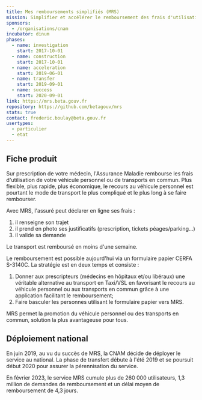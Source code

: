 ```yaml
---
title: Mes remboursements simplifiés (MRS)
mission: Simplifier et accélérer le remboursement des frais d'utilisation de véhicule personnel ou transports en commun.
sponsors:
  - /organisations/cnam
incubator: dinum
phases:
  - name: investigation
    start: 2017-10-01
  - name: construction
    start: 2017-10-01
  - name: acceleration
    start: 2019-06-01
  - name: transfer
    start: 2019-09-01
  - name: success
    start: 2020-09-01
link: https://mrs.beta.gouv.fr
repository: https://github.com/betagouv/mrs
stats: true
contact: frederic.boulay@beta.gouv.fr
usertypes:
  - particulier
  - etat
---
```

## Fiche produit

Sur prescription de votre médecin, l'Assurance Maladie rembourse les frais d'utilisation de votre véhicule personnel ou de transports en commun. Plus flexible, plus rapide, plus économique, le recours au véhicule personnel est pourtant le mode de transport le plus compliqué et le plus long à se faire rembourser.

Avec MRS, l'assuré peut déclarer en ligne ses frais :

1. il renseigne son trajet
2. il prend en photo ses justificatifs (prescription, tickets péages/parking…)
3. il valide sa demande

Le transport est remboursé en moins d'une semaine.

Le remboursement est possible aujourd'hui via un formulaire papier CERFA S-3140C.
La stratégie est en deux temps et consiste :

1. Donner aux prescripteurs (médecins en hôpitaux et/ou libéraux) une véritable alternative au transport en Taxi/VSL en favorisant le recours au véhicule personnel ou aux transports en commun grâce à une application facilitant le remboursement;
2. Faire basculer les personnes utilisant le formulaire papier vers MRS.

MRS permet la promotion du véhicule personnel ou des transports en commun, solution la plus avantageuse pour tous.

## Déploiement national

En juin 2019, au vu du succès de MRS, la CNAM décide de déployer le service au national. La phase de transfert débute à l'été 2019 et se poursuit début 2020 pour assurer la pérennisation du service.

En février 2023, le service MRS cumule plus de 260 000 utilisateurs, 1,3 million de demandes de remboursement et un délai moyen de remboursement de 4,3 jours. 
